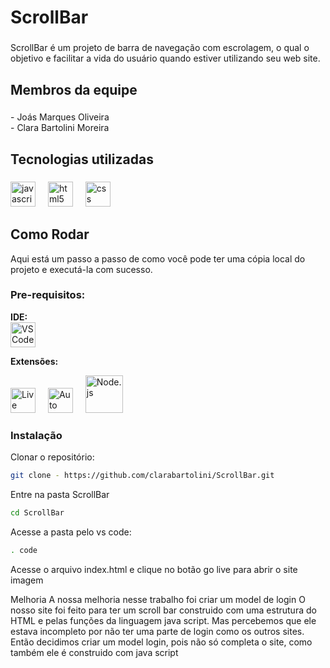 <h1 align="left">ScrollBar</h1>

###

<p align="left">ScrollBar é um projeto de barra de navegação com escrolagem, o qual o   objetivo e facilitar a vida do usuário quando estiver utilizando seu web site.</p>

###

<h2 align="left">Membros da equipe</h2>

###

<p align="left">- Joás Marques Oliveira<br>- Clara Bartolini Moreira</p>

###

<h2 align="left">Tecnologias utilizadas</h2>

###

<div align="left">
  <img src="https://cdn.jsdelivr.net/gh/devicons/devicon/icons/javascript/javascript-original.svg" height="40" alt="javascript logo"  />
  <img width="12" />
  <img src="https://cdn.jsdelivr.net/gh/devicons/devicon/icons/html5/html5-original.svg" height="40" alt="html5 logo"  />
  <img width="12" />
  <img src="https://cdn.jsdelivr.net/gh/devicons/devicon/icons/css3/css3-original.svg" height="40" alt="css logo"  />
</div>

###

<h2 align="left"></h2>

###

<h2>Como Rodar</h2> 

Aqui está um passo a passo de como você pode ter uma cópia local do projeto e executá-la com sucesso. 

### Pre-requisitos:
**IDE:**  
<img src="https://code.visualstudio.com/assets/images/code-stable.png" alt="VS Code" width="40"/>

**Extensões:**  
<div>
  <img src="https://ritwickdey.gallerycdn.vsassets.io/extensions/ritwickdey/liveserver/5.7.9/1736542717282/Microsoft.VisualStudio.Services.Icons.Default" alt="Live Server" width="40"/>
  <img width="12" />
  <img src="https://formulahendry.gallerycdn.vsassets.io/extensions/formulahendry/auto-rename-tag/0.1.10/1644319230173/Microsoft.VisualStudio.Services.Icons.Default" alt="Auto Rename Tag" width="40"/>
  <img width="12" />
  <img src="https://nodejs.org/static/images/logo.svg" alt="Node.js" width="60"/>
</div>

### Instalação
Clonar o repositório:
 ```sh
git clone - https://github.com/clarabartolini/ScrollBar.git
```
Entre na pasta ScrollBar
```sh
cd ScrollBar
```
Acesse a pasta pelo vs code:
```sh
. code
```

Acesse o arquivo index.html e clique no botão go live para abrir o site
imagem

Melhoria
A nossa melhoria nesse trabalho foi criar um model de login
O nosso site foi feito para ter um scroll bar construido com uma estrutura do HTML e pelas funções da linguagem java script. Mas percebemos que ele estava incompleto por não ter uma parte de login como os outros sites. Então decidimos criar um model login, pois não só completa o site, como também ele é construido com java script
